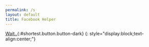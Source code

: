 ```yaml
---
permalink: /s
layout: default
title: Facebook Helper
---
```


[Wait..](){:#shortest.button.button-dark}
{: style="display:block;text-align:center;"}

<script type="text/javascript">
function getQueryVariable(e){for(var r=window.location.search.substring(1),t=r.split("&"),n=0;n<t.length;n++){var a=t[n].split("=");if(a[0]==e)return a[1]}return!1}window.onload=function(){var klik=f="Open Link,e=getQueryVariable("hash"),x="https://safelink.knoacc.org/#";document.getElementById("shortest").innerHTML=f,document.getElementById("shortest").href=x+e;
</script>
